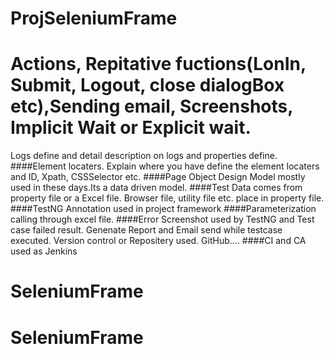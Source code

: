 # ProjSeleniumFrame
# Actions, Repitative fuctions(LonIn, Submit, Logout, close dialogBox etc),Sending email, Screenshots, Implicit Wait or Explicit wait.
Logs define and detail description on logs and properties define.
####Element locaters.
Explain where you have define the element locaters and ID, Xpath, CSSSelector etc.
####Page Object Design Model mostly used in these days.Its a data driven model.
####Test Data comes from property file or a Excel file.
Browser file, utility file etc. place in property file.
####TestNG Annotation used in project framework
####Parameterization calling through excel file.
####Error Screenshot used by TestNG and Test case failed result.
Genenate Report and Email send while testcase executed.
Version control or Repositery used. GitHub....
####CI and CA used as Jenkins

# SeleniumFrame
# SeleniumFrame
